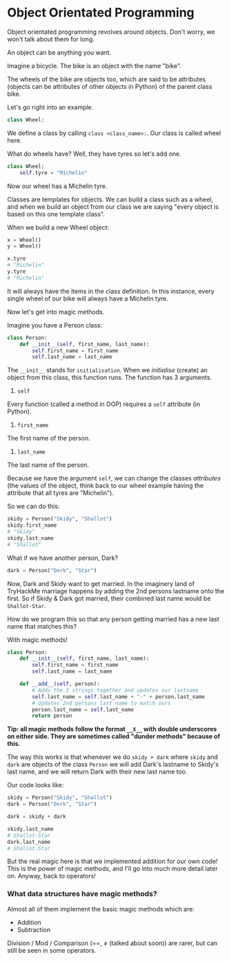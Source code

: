 # Object Orientated Programming

Object orientated programming revolves around objects. Don't worry, we won't talk about them for long.

An object can be anything you want.

Imagine a bicycle. The bike is an object with the name "bike".

The wheels of the bike are objects too, which are said to be attributes \(objects can be attributes of other objects in Python\) of the parent class bike.

Let's go right into an example.

```python
class Wheel:
```

We define a class by calling `class <class_name>:`. Our class is called wheel here.

What do wheels have? Well, they have tyres so let's add one.

```python
class Wheel:
	self.tyre = "Michelin"
```

Now our wheel has a Michelin tyre.

Classes are templates for objects. We can build a class such as a wheel, and when we build an object from our class we are saying "every object is based on this one template class".

When we build a new Wheel object:

```python
x = Wheel()
y = Wheel()

x.tyre
# "Michelin"
y.tyre
# "Michelin"
```

It will always have the items in the class definition. In this instance, every single wheel of our bike will always have a Michelin tyre.

Now let's get into magic methods.

Imagine you have a Person class:

```python
class Person:
	def __init__(self, first_name, last_name):
		self.first_name = first_name
		self.last_name = last_name
```

The `__init__` stands for `initialisation`. When we _initialise_ \(create\) an object from this class, this function runs. The function has 3 arguments.

1. `self`

Every function \(called a method in OOP\) requires a `self` attribute \(in Python\).

1. `first_name`

The first name of the person.

1. `last_name`

The last name of the person.

Because we have the argument `self`, we can change the classes _attributes_ \(the values of the object, think back to our wheel example having the attribute that all tyres are "Michelin"\).

So we can do this:

```python
skidy = Person("Skidy", "Shallot")
skidy.first_name
# "Skidy"
skidy.last_name
# "Shallot"
```

What if we have another person, Dark?

```python
dark = Person("Dork", "Star")
```

Now, Dark and Skidy want to get married. In the imaginery land of TryHackMe marriage happens by adding the 2nd persons lastname onto the first. So if Skidy & Dark got married, their combined last name would be `Shallot-Star`.

How do we program this so that any person getting married has a new last name that matches this?

With magic methods!

```python
class Person:
	def __init__(self, first_name, last_name):
		self.first_name = first_name
		self.last_name = last_name

	def __add__(self, person):
		# Adds the 2 strings together and updates our lastname
		self.last_name = self.last_name + "-" + person.last_name
		# Updates 2nd persons last name to match ours
		person.last_name = self.last_name
		return person
```

**Tip: all magic methods follow the format `__X__` with double underscores on either side. They are sometimes called "dunder methods" because of this.**

The way this works is that whenever we do `skidy + dark` where `skidy` and `dark` are objects of the class `Person` we will add Dark's lastname to Skidy's last name, and we will return Dark with their new last name too.

Our code looks like:

```python
skidy = Person("Skidy", "Shallot")
dark = Person("Dork", "Star")

dark = skidy + dark

skidy.last_name
# Shallot-Star
dark.last_name
# Shallot-Star
```

But the real magic here is that we implemented addition for our own code! This is the power of magic methods, and I'll go into much more detail later on. Anyway, back to operators!

### What data structures have magic methods?

Almost all of them implement the basic magic methods which are:

* Addition
* Subtraction

Division / Mod / Comparison \(==, ≠ \(talked about soon\)\) are rarer, but can still be seen in some operators.

